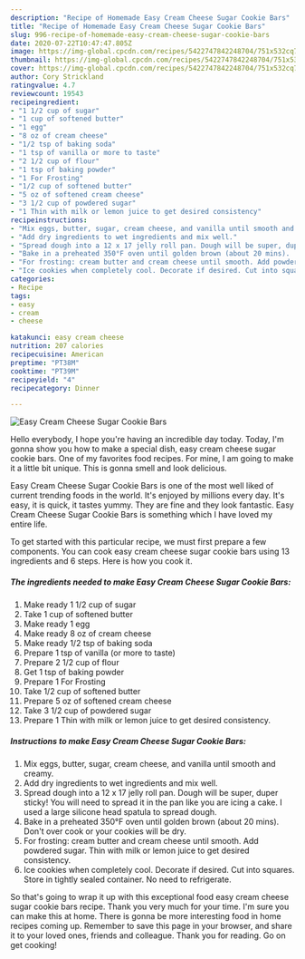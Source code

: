 ```yaml
---
description: "Recipe of Homemade Easy Cream Cheese Sugar Cookie Bars"
title: "Recipe of Homemade Easy Cream Cheese Sugar Cookie Bars"
slug: 996-recipe-of-homemade-easy-cream-cheese-sugar-cookie-bars
date: 2020-07-22T10:47:47.805Z
image: https://img-global.cpcdn.com/recipes/5422747842248704/751x532cq70/easy-cream-cheese-sugar-cookie-bars-recipe-main-photo.jpg
thumbnail: https://img-global.cpcdn.com/recipes/5422747842248704/751x532cq70/easy-cream-cheese-sugar-cookie-bars-recipe-main-photo.jpg
cover: https://img-global.cpcdn.com/recipes/5422747842248704/751x532cq70/easy-cream-cheese-sugar-cookie-bars-recipe-main-photo.jpg
author: Cory Strickland
ratingvalue: 4.7
reviewcount: 19543
recipeingredient:
- "1 1/2 cup of sugar"
- "1 cup of softened butter"
- "1 egg"
- "8 oz of cream cheese"
- "1/2 tsp of baking soda"
- "1 tsp of vanilla or more to taste"
- "2 1/2 cup of flour"
- "1 tsp of baking powder"
- "1 For Frosting"
- "1/2 cup of softened butter"
- "5 oz of softened cream cheese"
- "3 1/2 cup of powdered sugar"
- "1 Thin with milk or lemon juice to get desired consistency"
recipeinstructions:
- "Mix eggs, butter, sugar, cream cheese, and vanilla until smooth and creamy."
- "Add dry ingredients to wet ingredients and mix well."
- "Spread dough into a 12 x 17 jelly roll pan. Dough will be super, duper sticky! You will need to spread it in the pan like you are icing a cake. I used a large silicone head spatula to spread dough."
- "Bake in a preheated 350°F oven until golden brown (about 20 mins).  Don&#39;t over cook or your cookies will be dry."
- "For frosting: cream butter and cream cheese until smooth. Add powdered sugar. Thin with milk or lemon juice to get desired consistency."
- "Ice cookies when completely cool. Decorate if desired. Cut into squares. Store in tightly sealed container. No need to refrigerate."
categories:
- Recipe
tags:
- easy
- cream
- cheese

katakunci: easy cream cheese 
nutrition: 207 calories
recipecuisine: American
preptime: "PT38M"
cooktime: "PT39M"
recipeyield: "4"
recipecategory: Dinner

---
```



![Easy Cream Cheese Sugar Cookie Bars](https://img-global.cpcdn.com/recipes/5422747842248704/751x532cq70/easy-cream-cheese-sugar-cookie-bars-recipe-main-photo.jpg)

Hello everybody, I hope you're having an incredible day today. Today, I'm gonna show you how to make a special dish, easy cream cheese sugar cookie bars. One of my favorites food recipes. For mine, I am going to make it a little bit unique. This is gonna smell and look delicious.



Easy Cream Cheese Sugar Cookie Bars is one of the most well liked of current trending foods in the world. It's enjoyed by millions every day. It's easy, it is quick, it tastes yummy. They are fine and they look fantastic. Easy Cream Cheese Sugar Cookie Bars is something which I have loved my entire life.


To get started with this particular recipe, we must first prepare a few components. You can cook easy cream cheese sugar cookie bars using 13 ingredients and 6 steps. Here is how you cook it.

<!--inarticleads1-->

##### The ingredients needed to make Easy Cream Cheese Sugar Cookie Bars:

1. Make ready 1 1/2 cup of sugar
1. Take 1 cup of softened butter
1. Make ready 1 egg
1. Make ready 8 oz of cream cheese
1. Make ready 1/2 tsp of baking soda
1. Prepare 1 tsp of vanilla (or more to taste)
1. Prepare 2 1/2 cup of flour
1. Get 1 tsp of baking powder
1. Prepare 1 For Frosting
1. Take 1/2 cup of softened butter
1. Prepare 5 oz of softened cream cheese
1. Take 3 1/2 cup of powdered sugar
1. Prepare 1 Thin with milk or lemon juice to get desired consistency.




<!--inarticleads2-->

##### Instructions to make Easy Cream Cheese Sugar Cookie Bars:

1. Mix eggs, butter, sugar, cream cheese, and vanilla until smooth and creamy.
1. Add dry ingredients to wet ingredients and mix well.
1. Spread dough into a 12 x 17 jelly roll pan. Dough will be super, duper sticky! You will need to spread it in the pan like you are icing a cake. I used a large silicone head spatula to spread dough.
1. Bake in a preheated 350°F oven until golden brown (about 20 mins).  Don&#39;t over cook or your cookies will be dry.
1. For frosting: cream butter and cream cheese until smooth. Add powdered sugar. Thin with milk or lemon juice to get desired consistency.
1. Ice cookies when completely cool. Decorate if desired. Cut into squares. Store in tightly sealed container. No need to refrigerate.




So that's going to wrap it up with this exceptional food easy cream cheese sugar cookie bars recipe. Thank you very much for your time. I'm sure you can make this at home. There is gonna be more interesting food in home recipes coming up. Remember to save this page in your browser, and share it to your loved ones, friends and colleague. Thank you for reading. Go on get cooking!
